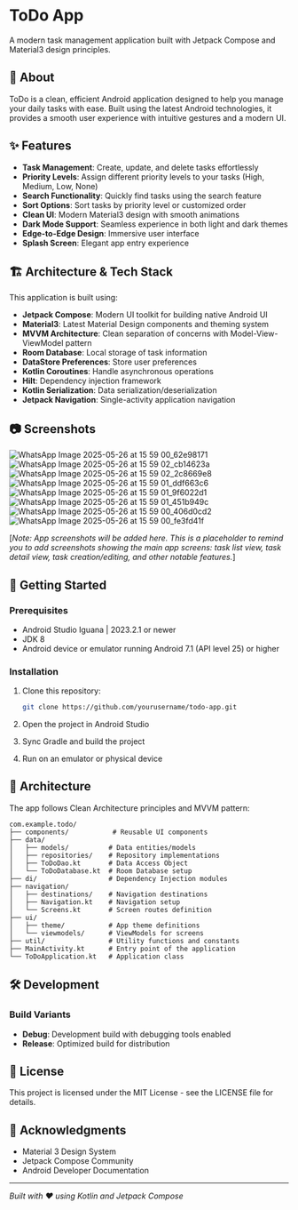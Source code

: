 # ToDo App

A modern task management application built with Jetpack Compose and Material3 design principles.

## 📱 About

ToDo is a clean, efficient Android application designed to help you manage your daily tasks with ease. Built using the latest Android technologies, it provides a smooth user experience with intuitive gestures and a modern UI.

## ✨ Features

-   **Task Management**: Create, update, and delete tasks effortlessly
-   **Priority Levels**: Assign different priority levels to your tasks (High, Medium, Low, None)
-   **Search Functionality**: Quickly find tasks using the search feature
-   **Sort Options**: Sort tasks by priority level or customized order
-   **Clean UI**: Modern Material3 design with smooth animations
-   **Dark Mode Support**: Seamless experience in both light and dark themes
-   **Edge-to-Edge Design**: Immersive user interface
-   **Splash Screen**: Elegant app entry experience

## 🏗️ Architecture & Tech Stack

This application is built using:

-   **Jetpack Compose**: Modern UI toolkit for building native Android UI
-   **Material3**: Latest Material Design components and theming system
-   **MVVM Architecture**: Clean separation of concerns with Model-View-ViewModel pattern
-   **Room Database**: Local storage of task information
-   **DataStore Preferences**: Store user preferences
-   **Kotlin Coroutines**: Handle asynchronous operations
-   **Hilt**: Dependency injection framework
-   **Kotlin Serialization**: Data serialization/deserialization
-   **Jetpack Navigation**: Single-activity application navigation

## 📷 Screenshots
![WhatsApp Image 2025-05-26 at 15 59 00_62e98171](https://github.com/user-attachments/assets/178b558e-e86b-428f-a153-f1a6df081548)
![WhatsApp Image 2025-05-26 at 15 59 02_cb14623a](https://github.com/user-attachments/assets/059a49f5-2fc0-4921-a37b-77b9407b8a55)
![WhatsApp Image 2025-05-26 at 15 59 02_2c8669e8](https://github.com/user-attachments/assets/7ce7f9f2-54d6-4377-9d25-a22a05882556)
![WhatsApp Image 2025-05-26 at 15 59 01_ddf663c6](https://github.com/user-attachments/assets/249647af-7af7-4f0c-a283-4cc4ef98b205)
![WhatsApp Image 2025-05-26 at 15 59 01_9f6022d1](https://github.com/user-attachments/assets/47e5ec7c-074a-4c59-b67c-74edb351cb2c)
![WhatsApp Image 2025-05-26 at 15 59 01_451b949c](https://github.com/user-attachments/assets/a84556cc-9805-412c-bf69-6920cd71be84)
![WhatsApp Image 2025-05-26 at 15 59 00_406d0cd2](https://github.com/user-attachments/assets/0c5a42b1-c772-4251-a340-f16134e1f05b)
![WhatsApp Image 2025-05-26 at 15 59 00_fe3fd41f](https://github.com/user-attachments/assets/ee033ba6-f575-4614-a9f5-708f53318631)




[_Note: App screenshots will be added here. This is a placeholder to remind you to add screenshots showing the main app screens: task list view, task detail view, task creation/editing, and other notable features._]

## 🚀 Getting Started

### Prerequisites

-   Android Studio Iguana | 2023.2.1 or newer
-   JDK 8
-   Android device or emulator running Android 7.1 (API level 25) or higher

### Installation

1. Clone this repository:

    ```bash
    git clone https://github.com/yourusername/todo-app.git
    ```

2. Open the project in Android Studio

3. Sync Gradle and build the project

4. Run on an emulator or physical device

## 🧪 Architecture

The app follows Clean Architecture principles and MVVM pattern:

```
com.example.todo/
├── components/           # Reusable UI components
├── data/
│   ├── models/          # Data entities/models
│   ├── repositories/    # Repository implementations
│   ├── ToDoDao.kt       # Data Access Object
│   └── ToDoDatabase.kt  # Room Database setup
├── di/                  # Dependency Injection modules
├── navigation/
│   ├── destinations/    # Navigation destinations
│   ├── Navigation.kt    # Navigation setup
│   └── Screens.kt       # Screen routes definition
├── ui/
│   ├── theme/           # App theme definitions
│   └── viewmodels/      # ViewModels for screens
├── util/                # Utility functions and constants
├── MainActivity.kt      # Entry point of the application
└── ToDoApplication.kt   # Application class
```

## 🛠️ Development

### Build Variants

-   **Debug**: Development build with debugging tools enabled
-   **Release**: Optimized build for distribution

## 📝 License

This project is licensed under the MIT License - see the LICENSE file for details.

## 🙏 Acknowledgments

-   Material 3 Design System
-   Jetpack Compose Community
-   Android Developer Documentation

---

_Built with ❤️ using Kotlin and Jetpack Compose_
